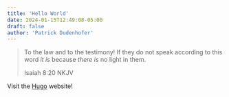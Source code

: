 ```yaml
---
title: 'Hello World'
date: 2024-01-15T12:49:08-05:00
draft: false
author: 'Patrick Dudenhofer'
---
```


>To the law and to the testimony! If they do not speak according to this word *it is* because *there is* no light in them.
>
>Isaiah 8:20 NKJV

Visit the [Hugo](https://gohugo.io) website!